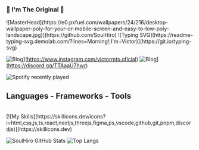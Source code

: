 ### 💎 I'm The Original 💎

<html>
  ![MasterHead](https://e0.pxfuel.com/wallpapers/24/216/desktop-wallpaper-poly-for-your-or-mobile-screen-and-easy-to-low-poly-landscape.jpg)](https://github.com/SoulHiro)
  ![Typing SVG](https://readme-typing-svg.demolab.com/?lines=Morning!;I'm+Victor)](https://git.io/typing-svg)
  
  ![Blog](https://img.shields.io/badge/Instagram-E4405F?style=for-the-badge&logo=instagram&logoColor=white)](https://www.instagram.com/victormts.oficial)
  ![Blog](https://img.shields.io/badge/Discord-7289DA?style=for-the-badge&logo=discord&logoColor=white)](https://discord.gg/TTAaaU7hwr)

  ![Spotify recently played](https://spotify-recently-played-readme.vercel.app/api?user=31mdnuapaap4u533qkrm3l46jkku&width=600)

  <h2>Languages - Frameworks - Tools</h2>
  <br/>
  [![My Skills](https://skillicons.dev/icons?i=html,css,js,ts,react,nextjs,threejs,figma,ps,vscode,github,git,pnpm,discordjs)](https://skillicons.dev)

  
  ![SoulHiro GitHub Stats](https://github-readme-stats.vercel.app/api?username=SoulHiro&show_icons=true&theme=radical)
  ![Top Langs](https://github-readme-stats.vercel.app/api/top-langs/?username=anuraghazra&hide_progress=true)
</html>
